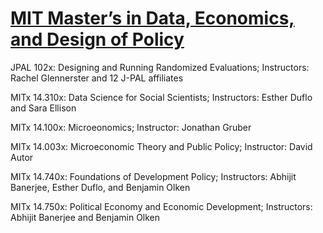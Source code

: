 # [MIT Master’s in Data, Economics, and Design of Policy](https://economics.mit.edu/academic-programs/masters-programs/masters-data-economics-and-design-policy-dedp)
JPAL 102x: Designing and Running Randomized Evaluations;
Instructors: Rachel Glennerster and 12 J-PAL affiliates

MITx 14.310x: Data Science for Social Scientists;
Instructors: Esther Duflo and Sara Ellison

MITx 14.100x: Microeonomics;
Instructor: Jonathan Gruber

MITx 14.003x: Microeconomic Theory and Public Policy;
Instructor: David Autor

MITx 14.740x: Foundations of Development Policy;
Instructors: Abhijit Banerjee, Esther Duflo, and Benjamin Olken

MITx 14.750x: Political Economy and Economic Development; 
Instructors: Abhijit Banerjee and Benjamin Olken




